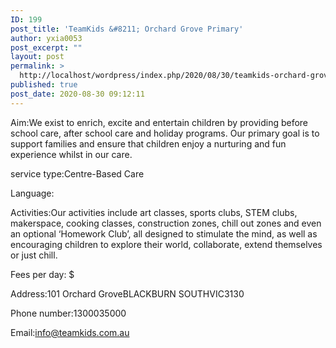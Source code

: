 ```yaml
---
ID: 199
post_title: 'TeamKids &#8211; Orchard Grove Primary'
author: yxia0053
post_excerpt: ""
layout: post
permalink: >
  http://localhost/wordpress/index.php/2020/08/30/teamkids-orchard-grove-primary/
published: true
post_date: 2020-08-30 09:12:11
---
```

Aim:We exist to enrich, excite and entertain children by providing before school care, after school care and holiday programs. Our primary goal is to support families and ensure that children enjoy a nurturing and fun experience whilst in our care.

service type:Centre-Based Care

Language:

Activities:Our activities include art classes, sports clubs, STEM clubs, makerspace, cooking classes, construction zones, chill out zones and even an optional ‘Homework Club’, all designed to stimulate the mind, as well as encouraging children to explore their world, collaborate, extend themselves or just chill.

Fees per day: $

Address:101 Orchard GroveBLACKBURN SOUTHVIC3130

Phone number:1300035000

Email:info@teamkids.com.au